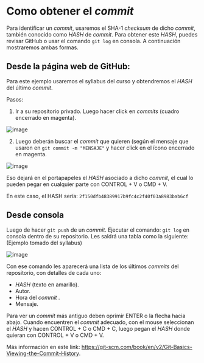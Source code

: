 # Como obtener el _commit_

Para identificar un _commit_, usaremos el SHA-1 _checksum_ de dicho _commit_, también conocido como _HASH_ de _commit_. Para obtener este _HASH_, puedes revisar GitHub o usar el comando `git log` en consola. A continuación mostraremos ambas formas. 

## Desde la página web de GitHub:

Para este ejemplo usaremos el syllabus del curso y obtendremos el _HASH_ del último _commit_.

Pasos:

1. Ir a su repositorio privado. Luego hacer click en _commits_ (cuadro encerrado en magenta).

![image](https://user-images.githubusercontent.com/26393515/113193248-244f5400-9236-11eb-9f29-24242bd28b74.png)

2. Luego deberán buscar el _commit_ que quieren (según el mensaje que usaron en `git commit -m "MENSAJE"` y hacer click en el ícono encerrado en magenta.

![image](https://user-images.githubusercontent.com/26393515/113193432-5660b600-9236-11eb-952d-be1e2beb5571.png)

Eso dejará en el portapapeles el _HASH_ asociado a dicho _commit_, el cual lo pueden pegar en cualquier parte con CONTROL + V o CMD + V.

En este caso, el HASH sería: `2f150dfb48389917b9fc4c2f40f03a8983bab6cf`

## Desde consola

Luego de hacer `git push` de un _commit_. Ejecutar el comando: `git log` en consola dentro de su repositorio. 
Les saldrá una tabla como la siguiente: (Ejemplo tomado del syllabus)

![image](https://user-images.githubusercontent.com/15641721/55690250-a9ac1080-595c-11e9-9cd9-08fc76f530eb.png)

Con ese comando les aparecerá una lista de los últimos _commits_ del repositorio, con detalles de cada uno:

- _HASH_ (texto en amarillo). 
- Autor.
- Hora del _commit_ .
- Mensaje.


Para ver un _commit_ más antiguo deben oprimir ENTER o la flecha hacia abajo. Cuando encuentren el _commit_ adecuado, con el mouse seleccionan el _HASH_ y hacen CONTROL + C o CMD + C, luego pegan el _HASH_ donde quieran con CONTROL + V o CMD + V.


Más información en este link: https://git-scm.com/book/en/v2/Git-Basics-Viewing-the-Commit-History.
